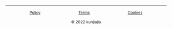 
<br><br><hr>
<div style="font-size: 12px; text-align: center; justify-content: center;">
    <ul style="list-style: none; display: flex; justify-content: space-between; padding: 0; width: 70%; margin: 0 auto;">
        <li><a href="#/_policy.md">Policy</a></li>
        <li><a href="#/_terms.md">Terms</a></li>
        <li><a href="#/_cookies.md">Cookies</a></li>
    </ul>
    <br>
    <span>&copy; 2022 kunjiajia</span>
</div>